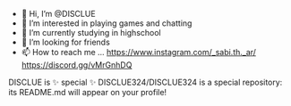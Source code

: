 - 👋 Hi, I’m @DISCLUE
- 👀 I’m interested in playing games and chatting 
- 🌱 I’m currently studying in highschool
- 💞️ I’m looking for friends 
- 📫 How to reach me ...
https://www.instagram.com/_sabi.th._ar/
https://discord.gg/vMrGnhDQ

DISCLUE is ✨ special ✨
DISCLUE324/DISCLUE324 is a special repository: its README.md will appear on your profile!

